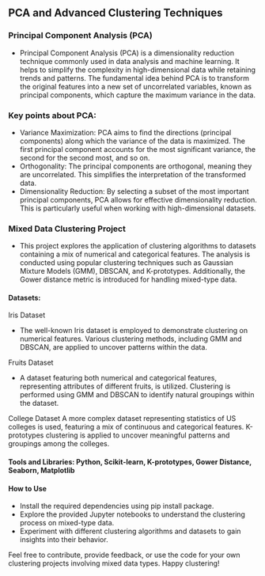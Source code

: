 ## PCA and Advanced Clustering Techniques

### Principal Component Analysis (PCA)
- Principal Component Analysis (PCA) is a dimensionality reduction technique commonly used in data analysis and machine learning. It helps to simplify the complexity in high-dimensional data while retaining trends and patterns. The fundamental idea behind PCA is to transform the original features into a new set of uncorrelated variables, known as principal components, which capture the maximum variance in the data.

### Key points about PCA:

- Variance Maximization: PCA aims to find the directions (principal components) along which the variance of the data is maximized. The first principal component accounts for the most significant variance, the second for the second most, and so on.
- Orthogonality: The principal components are orthogonal, meaning they are uncorrelated. This simplifies the interpretation of the transformed data.
- Dimensionality Reduction: By selecting a subset of the most important principal components, PCA allows for effective dimensionality reduction. This is particularly useful when working with high-dimensional datasets.

### Mixed Data Clustering Project
- This project explores the application of clustering algorithms to datasets containing a mix of numerical and categorical features. The analysis is conducted using popular clustering techniques such as Gaussian Mixture Models (GMM), DBSCAN, and K-prototypes. Additionally, the Gower distance metric is introduced for handling mixed-type data.

#### Datasets: 
Iris Dataset
- The well-known Iris dataset is employed to demonstrate clustering on numerical features. Various clustering methods, including GMM and DBSCAN, are applied to uncover patterns within the data.

Fruits Dataset
- A dataset featuring both numerical and categorical features, representing attributes of different fruits, is utilized. Clustering is performed using GMM and DBSCAN to identify natural groupings within the dataset.

College Dataset
A more complex dataset representing statistics of US colleges is used, featuring a mix of continuous and categorical features. K-prototypes clustering is applied to uncover meaningful patterns and groupings among the colleges.

#### Tools and Libraries: Python, Scikit-learn, K-prototypes, Gower Distance, Seaborn, Matplotlib

#### How to Use
- Install the required dependencies using pip install package.
- Explore the provided Jupyter notebooks to understand the clustering process on mixed-type data.
- Experiment with different clustering algorithms and datasets to gain insights into their behavior.

Feel free to contribute, provide feedback, or use the code for your own clustering projects involving mixed data types. Happy clustering!
